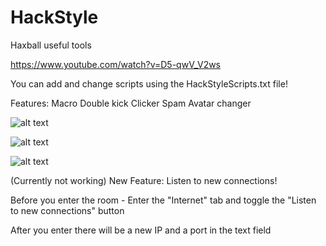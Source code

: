 # HackStyle
Haxball useful tools

https://www.youtube.com/watch?v=D5-qwV_V2ws

You can add and change scripts using the HackStyleScripts.txt file!

Features:
Macro
Double kick
Clicker
Spam
Avatar changer


![alt text](https://user-images.githubusercontent.com/37410028/59344982-dcd19e00-8d17-11e9-8666-6bdf263a99d6.png)

![alt text](https://user-images.githubusercontent.com/37410028/59344961-d2af9f80-8d17-11e9-9f01-773e3d05671a.png)

![alt text](https://user-images.githubusercontent.com/37410028/56759603-00f61180-67a2-11e9-9b24-5b472ac5e74b.png)


(Currently not working) New Feature:
Listen to new connections!

Before you enter the room - Enter the "Internet" tab and toggle the "Listen to new connections" button

After you enter there will be a new IP and a port in the text field
